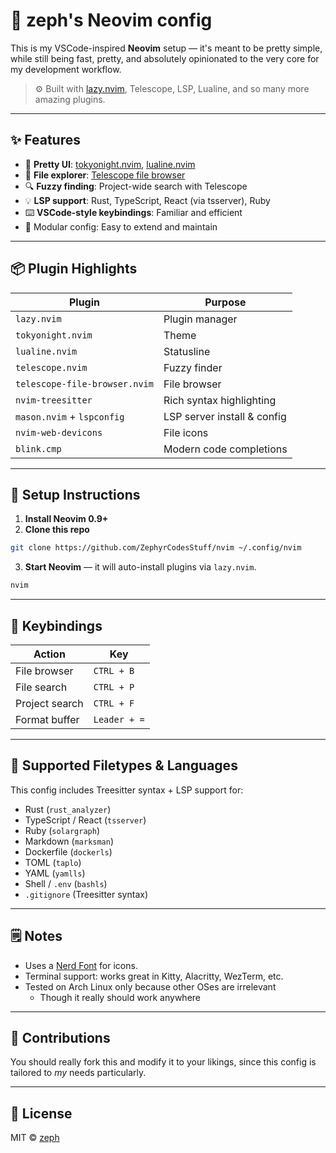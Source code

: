 # 🌠 zeph's Neovim config

This is my VSCode-inspired **Neovim** setup — it's meant to be pretty simple, while still being fast, pretty, and absolutely opinionated to the very core for my development workflow.

> ⚙️ Built with [lazy.nvim](https://github.com/folke/lazy.nvim), Telescope, LSP, Lualine, and so many more amazing plugins.

---

## ✨ Features

- 🎨 **Pretty UI**: [tokyonight.nvim](https://github.com/folke/tokyonight.nvim), [lualine.nvim](https://github.com/nvim-lualine/lualine.nvim)
- 📁 **File explorer**: [Telescope file browser](https://github.com/nvim-telescope/telescope-file-browser.nvim)
- 🔍 **Fuzzy finding**: Project-wide search with Telescope
- 💡 **LSP support**: Rust, TypeScript, React (via tsserver), Ruby
- ⌨️ **VSCode-style keybindings**: Familiar and efficient
- 🔧 Modular config: Easy to extend and maintain

---

## 📦 Plugin Highlights

| Plugin                          | Purpose                         |
|----------------------------------|----------------------------------|
| `lazy.nvim`                     | Plugin manager                  |
| `tokyonight.nvim`               | Theme                           |
| `lualine.nvim`                  | Statusline                      |
| `telescope.nvim`                | Fuzzy finder                    |
| `telescope-file-browser.nvim`   | File browser                    |
| `nvim-treesitter`               | Rich syntax highlighting        |
| `mason.nvim` + `lspconfig`      | LSP server install & config     |
| `nvim-web-devicons`             | File icons                      |
| `blink.cmp`                     | Modern code completions         |

---

## 🧰 Setup Instructions

1. **Install Neovim 0.9+**
2. **Clone this repo**

```bash
git clone https://github.com/ZephyrCodesStuff/nvim ~/.config/nvim
```

3. **Start Neovim** — it will auto-install plugins via `lazy.nvim`.

```bash
nvim
```

---

## 🧠 Keybindings

| Action           | Key           |
|------------------|---------------|
| File browser     | `CTRL + B`    |
| File search      | `CTRL + P`    |
| Project search   | `CTRL + F`    |
| Format buffer    | `Leader + =`  |

---

## 📄 Supported Filetypes & Languages

This config includes Treesitter syntax + LSP support for:

- Rust (`rust_analyzer`)
- TypeScript / React (`tsserver`)
- Ruby (`solargraph`)
- Markdown (`marksman`)
- Dockerfile (`dockerls`)
- TOML (`taplo`)
- YAML (`yamlls`)
- Shell / `.env` (`bashls`)
- `.gitignore` (Treesitter syntax)

---

## 🗒️ Notes

- Uses a [Nerd Font](https://www.nerdfonts.com/) for icons.
- Terminal support: works great in Kitty, Alacritty, WezTerm, etc.
- Tested on Arch Linux only because other OSes are irrelevant
  - Though it really should work anywhere

---

## 🤝 Contributions

You should really fork this and modify it to your likings, since this config is tailored to *my* needs particularly.

---

## 📜 License

MIT © [zeph](https://github.com/ZephyrCodesStuff)

